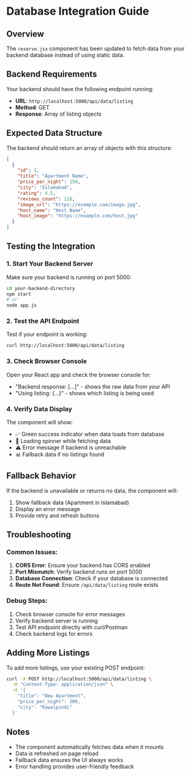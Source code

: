 # Database Integration Guide

## Overview
The `reserve.jsx` component has been updated to fetch data from your backend database instead of using static data.

## Backend Requirements
Your backend should have the following endpoint running:
- **URL**: `http://localhost:5000/api/data/listing`
- **Method**: GET
- **Response**: Array of listing objects

## Expected Data Structure
The backend should return an array of objects with this structure:
```json
[
  {
    "id": 1,
    "title": "Apartment Name",
    "price_per_night": 150,
    "city": "Islamabad",
    "rating": 4.5,
    "reviews_count": 128,
    "image_url": "https://example.com/image.jpg",
    "host_name": "Host Name",
    "host_image": "https://example.com/host.jpg"
  }
]
```

## Testing the Integration

### 1. Start Your Backend Server
Make sure your backend is running on port 5000:
```bash
cd your-backend-directory
npm start
# or
node app.js
```

### 2. Test the API Endpoint
Test if your endpoint is working:
```bash
curl http://localhost:5000/api/data/listing
```

### 3. Check Browser Console
Open your React app and check the browser console for:
- "Backend response: [...]" - shows the raw data from your API
- "Using listing: {...}" - shows which listing is being used

### 4. Verify Data Display
The component will show:
- ✅ Green success indicator when data loads from database
- 🔄 Loading spinner while fetching data
- ⚠️ Error message if backend is unreachable
- 📊 Fallback data if no listings found

## Fallback Behavior
If the backend is unavailable or returns no data, the component will:
1. Show fallback data (Apartment in Islamabad)
2. Display an error message
3. Provide retry and refresh buttons

## Troubleshooting

### Common Issues:
1. **CORS Error**: Ensure your backend has CORS enabled
2. **Port Mismatch**: Verify backend runs on port 5000
3. **Database Connection**: Check if your database is connected
4. **Route Not Found**: Ensure `/api/data/listing` route exists

### Debug Steps:
1. Check browser console for error messages
2. Verify backend server is running
3. Test API endpoint directly with curl/Postman
4. Check backend logs for errors

## Adding More Listings
To add more listings, use your existing POST endpoint:
```bash
curl -X POST http://localhost:5000/api/data/listing \
  -H "Content-Type: application/json" \
  -d '{
    "title": "New Apartment",
    "price_per_night": 200,
    "city": "Rawalpindi"
  }'
```

## Notes
- The component automatically fetches data when it mounts
- Data is refreshed on page reload
- Fallback data ensures the UI always works
- Error handling provides user-friendly feedback

